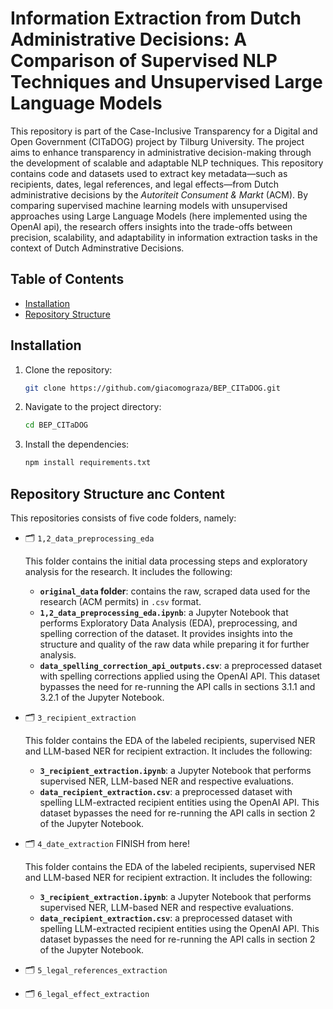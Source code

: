 # Information Extraction from Dutch Administrative Decisions: A Comparison of Supervised NLP Techniques and Unsupervised Large Language Models

This repository is part of the Case-Inclusive Transparency for a Digital and Open Government (CITaDOG) project by Tilburg University. The project aims to enhance transparency in administrative decision-making through the development of scalable and adaptable NLP techniques. This repository contains code and datasets used to extract key metadata—such as recipients, dates, legal references, and legal effects—from Dutch administrative decisions by the *Autoriteit Consument & Markt* (ACM). By comparing supervised machine learning models with unsupervised approaches using Large Language Models (here implemented using the OpenAI api), the research offers insights into the trade-offs between precision, scalability, and adaptability in information extraction tasks in the context of Dutch Adminstrative Decisions.

## Table of Contents
- [Installation](#installation)
- [Repository Structure](#repo-structure)

## Installation <a name="installation"></a>

1. Clone the repository:
    ```bash
    git clone https://github.com/giacomograza/BEP_CITaDOG.git
    ```
2. Navigate to the project directory:
    ```bash
    cd BEP_CITaDOG
    ```
3. Install the dependencies:
    ```bash
    npm install requirements.txt
    ```

## Repository Structure anc Content <a name="repo-structure"></a>
This repositories consists of five code folders, namely:

- 🗂️ `1,2_data_preprocessing_eda`

  This folder contains the initial data processing steps and exploratory analysis for the research. It includes the following:
    - **`original_data` folder**: contains the raw, scraped data used for the research (ACM permits) in `.csv` format.
    - **`1,2_data_preprocessing_eda.ipynb`**: a Jupyter Notebook that performs Exploratory Data Analysis (EDA), preprocessing, and spelling correction of the dataset. It provides insights into the structure and quality of the raw data while preparing it for further analysis.
    - **`data_spelling_correction_api_outputs.csv`**: a preprocessed dataset with spelling corrections applied using the OpenAI API. This dataset bypasses the need for re-running the API calls in sections 3.1.1 and 3.2.1 of the Jupyter Notebook.

- 🗂️ `3_recipient_extraction`
  
  This folder contains the EDA of the labeled recipients, supervised NER and LLM-based NER for recipient extraction. It includes the following:
    - **`3_recipient_extraction.ipynb`**: a Jupyter Notebook that performs supervised NER, LLM-based NER and respective evaluations.
    - **`data_recipient_extraction.csv`**: a preprocessed dataset with spelling LLM-extracted recipient entities using the OpenAI API. This dataset bypasses the need for re-running the API calls in section 2 of the Jupyter Notebook.

- 🗂️ `4_date_extraction` FINISH from here!
  
  This folder contains the EDA of the labeled recipients, supervised NER and LLM-based NER for recipient extraction. It includes the following:
    - **`3_recipient_extraction.ipynb`**: a Jupyter Notebook that performs supervised NER, LLM-based NER and respective evaluations.
    - **`data_recipient_extraction.csv`**: a preprocessed dataset with spelling LLM-extracted recipient entities using the OpenAI API. This dataset bypasses the need for re-running the API calls in section 2 of the Jupyter Notebook.

- 🗂️ `5_legal_references_extraction`

- 🗂️ `6_legal_effect_extraction`
